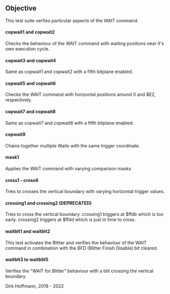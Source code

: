 ## Objective

This test suite verfies particular aspects of the WAIT command.

#### copwait1 and copwait2

Checks the behaviour of the WAIT command with waiting positions near it's own execution cycle. 

#### copwait3 and copwait4

Same as copwait1 and copwait2 with a fifth bitplane enabled.

#### copwait5 and copwait6

Checks the WAIT command with horizontal positions around 0 and $E2, respectively. 

#### copwait7 and copwait8

Same as copwait7 and copwait8 with a fifth bitplane enabled.

#### copwait9

Chains together multiple Waits with the same trigger coordinate.

#### mask1

Applies the WAIT command with varying comparison masks

#### cross1 - cross6

Tries to crosses the vertical boundary with varying horizontal trigger values.

#### crossing1 and crossing2 (DEPRECATED)

Tries to cross the vertical boundary. crossing1 triggers at $ffdb which is too early. crossing2 triggers at $ffdd which is just in time to cross.

#### waitblt1 and waitblt2

This test activates the Blitter and verifies the behaviour of the WAIT command in combination with the BFD (Blitter Finish Disable) bit cleared.

#### waitblt3 to waitblit5

Verifies the "WAIT for Blitter" behaviour with a blit crossing the vertical boundary. 


Dirk Hoffmann, 2019 - 2022

